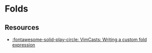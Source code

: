Folds
===

Resources
---

- [:fontawesome-solid-play-circle: VimCasts: Writing a custom fold
    expression](http://vimcasts.org/episodes/writing-a-custom-fold-expression/)
